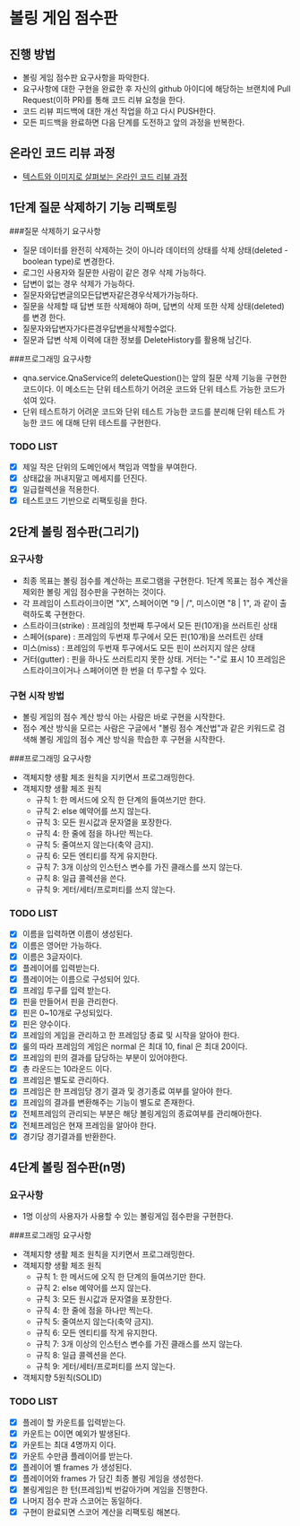 # 볼링 게임 점수판
## 진행 방법
* 볼링 게임 점수판 요구사항을 파악한다.
* 요구사항에 대한 구현을 완료한 후 자신의 github 아이디에 해당하는 브랜치에 Pull Request(이하 PR)를 통해 코드 리뷰 요청을 한다.
* 코드 리뷰 피드백에 대한 개선 작업을 하고 다시 PUSH한다.
* 모든 피드백을 완료하면 다음 단계를 도전하고 앞의 과정을 반복한다.

## 온라인 코드 리뷰 과정
* [텍스트와 이미지로 살펴보는 온라인 코드 리뷰 과정](https://github.com/next-step/nextstep-docs/tree/master/codereview)

## 1단계 질문 삭제하기 기능 리팩토링
###질문 삭제하기 요구사항
* 질문 데이터를 완전히 삭제하는 것이 아니라 데이터의 상태를 삭제 상태(deleted - boolean type)로 변경한다.
* 로그인 사용자와 질문한 사람이 같은 경우 삭제 가능하다.
* 답변이 없는 경우 삭제가 가능하다.
* 질문자와답변글의모든답변자같은경우삭제가가능하다.
* 질문을 삭제할 때 답변 또한 삭제해야 하며, 답변의 삭제 또한 삭제 상태(deleted)를 변경
한다.
* 질문자와답변자가다른경우답변을삭제할수없다.
* 질문과 답변 삭제 이력에 대한 정보를 DeleteHistory를 활용해 남긴다.

###프로그래밍 요구사항
* qna.service.QnaService의 deleteQuestion()는 앞의 질문 삭제 기능을 구현한 코드이다. 이 메소드는 단위 테스트하기 어려운 코드와 단위 테스트 가능한 코드가 섞여 있다.
* 단위 테스트하기 어려운 코드와 단위 테스트 가능한 코드를 분리해 단위 테스트 가능한 코드 에 대해 단위 테스트를 구현한다.

### TODO LIST
- [x] 제일 작은 단위의 도메인에서 책임과 역할을 부여한다.
- [x] 상태값을 꺼내지말고 메세지를 던진다.
- [x] 일급컬렉션을 적용한다.
- [x] 테스트코드 기반으로 리팩토링을 한다.

## 2단계 볼링 점수판(그리기)
### 요구사항
* 최종 목표는 볼링 점수를 계산하는 프로그램을 구현한다. 1단계 목표는 점수 계산을 제외한 볼링 게임 점수판을 구현하는 것이다.
* 각 프레임이 스트라이크이면 "X", 스페어이면 "9 | /", 미스이면 "8 | 1", 과 같이 출력하도록 구현한다.
* 스트라이크(strike) : 프레임의 첫번째 투구에서 모든 핀(10개)을 쓰러트린 상태
* 스페어(spare) : 프레임의 두번재 투구에서 모든 핀(10개)을 쓰러트린 상태
* 미스(miss) : 프레임의 두번재 투구에서도 모든 핀이 쓰러지지 않은 상태
* 거터(gutter) : 핀을 하나도 쓰러트리지 못한 상태. 거터는 "-"로 표시
10 프레임은 스트라이크이거나 스페어이면 한 번을 더 투구할 수 있다.

### 구현 시작 방법
* 볼링 게임의 점수 계산 방식 아는 사람은 바로 구현을 시작한다.
* 점수 계산 방식을 모르는 사람은 구글에서 "볼링 점수 계산법"과 같은 키워드로 검색해 볼링 게임의 점수 계산 방식을 학습한 후 구현을 시작한다.

###프로그래밍 요구사항
* 객체지향 생활 체조 원칙을 지키면서 프로그래밍한다.
* 객체지향 생활 체조 원칙
  * 규칙 1: 한 메서드에 오직 한 단계의 들여쓰기만 한다.
  * 규칙 2: else 예약어를 쓰지 않는다.
  * 규칙 3: 모든 원시값과 문자열을 포장한다.
  * 규칙 4: 한 줄에 점을 하나만 찍는다.
  * 규칙 5: 줄여쓰지 않는다(축약 금지).
  * 규칙 6: 모든 엔티티를 작게 유지한다.
  * 규칙 7: 3개 이상의 인스턴스 변수를 가진 클래스를 쓰지 않는다.
  * 규칙 8: 일급 콜렉션을 쓴다.
  * 규칙 9: 게터/세터/프로퍼티를 쓰지 않는다.

### TODO LIST
- [x] 이름을 입력하면 이름이 생성된다.
- [x] 이름은 영어만 가능하다.
- [x] 이름은 3글자이다.
- [x] 플레이어를 입력받는다.
- [x] 플레이어는 이름으로 구성되어 있다. 
- [x] 프레임 투구를 입력 받는다.
- [x] 핀을 만들어서 핀을 관리한다.
- [x] 핀은 0~10개로 구성되있다.
- [x] 핀은 양수이다.
- [x] 프레임의 게임을 관리하고 한 프레임당 종료 및 시작을 알아야 한다.
- [x] 룰의 따라 프레임의 게임은 normal 은 최대 10, final 은 최대 20이다.  
- [x] 프레임의 핀의 결과를 담당하는 부분이 있어야한다.
- [x] 총 라운드는 10라운드 이다.
- [x] 프레임은 별도로 관리하다.
- [x] 프레임은 한 프레임당 경기 결과 및 경기종료 여부를 알아야 한다.  
- [x] 프레임의 결과를 변환해주는 기능이 별도로 존재한다.
- [x] 전체프레임의 관리되는 부분은 해당 볼링게임의 종료여부를 관리해아한다.
- [x] 전체프레임은 현재 프레임을 알아야 한다.
- [x] 경기당 경기결과를 반환한다.

## 4단계 볼링 점수판(n명)
### 요구사항
* 1명 이상의 사용자가 사용할 수 있는 볼링게임 점수판을 구현한다.

###프로그래밍 요구사항
* 객체지향 생활 체조 원칙을 지키면서 프로그래밍한다.
* 객체지향 생활 체조 원칙
  * 규칙 1: 한 메서드에 오직 한 단계의 들여쓰기만 한다.
  * 규칙 2: else 예약어를 쓰지 않는다.
  * 규칙 3: 모든 원시값과 문자열을 포장한다.
  * 규칙 4: 한 줄에 점을 하나만 찍는다.
  * 규칙 5: 줄여쓰지 않는다(축약 금지).
  * 규칙 6: 모든 엔티티를 작게 유지한다.
  * 규칙 7: 3개 이상의 인스턴스 변수를 가진 클래스를 쓰지 않는다.
  * 규칙 8: 일급 콜렉션을 쓴다.
  * 규칙 9: 게터/세터/프로퍼티를 쓰지 않는다.
* 객체지향 5원칙(SOLID)  

### TODO LIST
- [x] 플레이 할 카운트를 입력받는다.
- [x] 카운트는 0이면 예외가 발생된다.
- [x] 카운트는 최대 4명까지 이다. 
- [x] 카운트 수만큼 플레이어를 받는다.
- [x] 플레이어 별 frames 가 생성된다.
- [x] 플레이어와 frames 가 담긴 최종 볼링 게임을 생성한다.
- [x] 볼링게임은 한 턴(프레임)씩 번갈아가며 게임을 진행한다.
- [x] 나머지 점수 판과 스코어는 동일하다.
- [x] 구현이 완료되면 스코어 계산을 리팩토링 해본다.